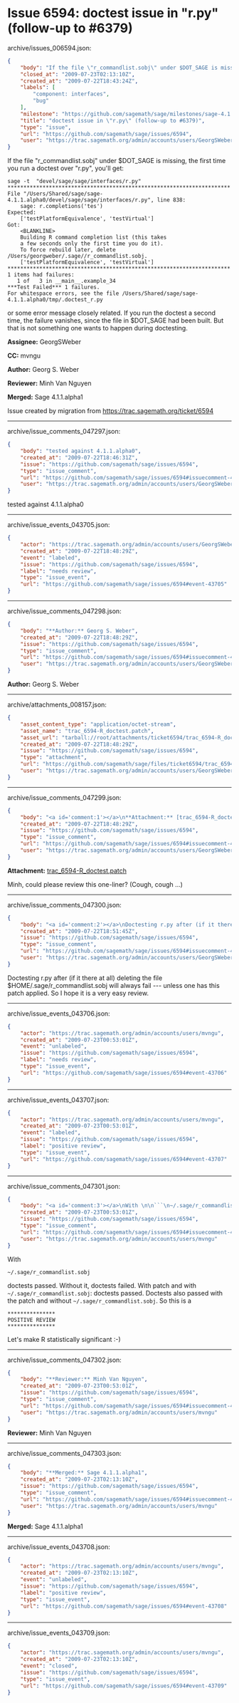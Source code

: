 # Issue 6594: doctest issue in "r.py" (follow-up to #6379)

archive/issues_006594.json:
```json
{
    "body": "If the file \"r_commandlist.sobj\" under $DOT_SAGE is missing, the first time you run a doctest over \"r.py\", you'll get:\n\n```\nsage -t  \"devel/sage/sage/interfaces/r.py\"                  \n**********************************************************************\nFile \"/Users/Shared/sage/sage-4.1.1.alpha0/devel/sage/sage/interfaces/r.py\", line 838:\n    sage: r.completions('tes')\nExpected:\n    ['testPlatformEquivalence', 'testVirtual']\nGot:\n    <BLANKLINE>\n    Building R command completion list (this takes\n    a few seconds only the first time you do it).\n    To force rebuild later, delete /Users/georgweber/.sage//r_commandlist.sobj.\n    ['testPlatformEquivalence', 'testVirtual']\n**********************************************************************\n1 items had failures:\n   1 of   3 in __main__.example_34\n***Test Failed*** 1 failures.\nFor whitespace errors, see the file /Users/Shared/sage/sage-4.1.1.alpha0/tmp/.doctest_r.py\n```\nor some error message closely related. If you run the doctest a second time, the failure vanishes, since the file in $DOT_SAGE had been built. But that is not something one wants to happen during doctesting.\n\n**Assignee:** GeorgSWeber\n\n**CC:**  mvngu\n\n**Author:** Georg S. Weber\n\n**Reviewer:** Minh Van Nguyen\n\n**Merged:** Sage 4.1.1.alpha1\n\nIssue created by migration from https://trac.sagemath.org/ticket/6594\n\n",
    "closed_at": "2009-07-23T02:13:10Z",
    "created_at": "2009-07-22T18:43:24Z",
    "labels": [
        "component: interfaces",
        "bug"
    ],
    "milestone": "https://github.com/sagemath/sage/milestones/sage-4.1.1",
    "title": "doctest issue in \"r.py\" (follow-up to #6379)",
    "type": "issue",
    "url": "https://github.com/sagemath/sage/issues/6594",
    "user": "https://trac.sagemath.org/admin/accounts/users/GeorgSWeber"
}
```
If the file "r_commandlist.sobj" under $DOT_SAGE is missing, the first time you run a doctest over "r.py", you'll get:

```
sage -t  "devel/sage/sage/interfaces/r.py"                  
**********************************************************************
File "/Users/Shared/sage/sage-4.1.1.alpha0/devel/sage/sage/interfaces/r.py", line 838:
    sage: r.completions('tes')
Expected:
    ['testPlatformEquivalence', 'testVirtual']
Got:
    <BLANKLINE>
    Building R command completion list (this takes
    a few seconds only the first time you do it).
    To force rebuild later, delete /Users/georgweber/.sage//r_commandlist.sobj.
    ['testPlatformEquivalence', 'testVirtual']
**********************************************************************
1 items had failures:
   1 of   3 in __main__.example_34
***Test Failed*** 1 failures.
For whitespace errors, see the file /Users/Shared/sage/sage-4.1.1.alpha0/tmp/.doctest_r.py
```
or some error message closely related. If you run the doctest a second time, the failure vanishes, since the file in $DOT_SAGE had been built. But that is not something one wants to happen during doctesting.

**Assignee:** GeorgSWeber

**CC:**  mvngu

**Author:** Georg S. Weber

**Reviewer:** Minh Van Nguyen

**Merged:** Sage 4.1.1.alpha1

Issue created by migration from https://trac.sagemath.org/ticket/6594





---

archive/issue_comments_047297.json:
```json
{
    "body": "tested against 4.1.1.alpha0",
    "created_at": "2009-07-22T18:46:31Z",
    "issue": "https://github.com/sagemath/sage/issues/6594",
    "type": "issue_comment",
    "url": "https://github.com/sagemath/sage/issues/6594#issuecomment-47297",
    "user": "https://trac.sagemath.org/admin/accounts/users/GeorgSWeber"
}
```

tested against 4.1.1.alpha0



---

archive/issue_events_043705.json:
```json
{
    "actor": "https://trac.sagemath.org/admin/accounts/users/GeorgSWeber",
    "created_at": "2009-07-22T18:48:29Z",
    "event": "labeled",
    "issue": "https://github.com/sagemath/sage/issues/6594",
    "label": "needs review",
    "type": "issue_event",
    "url": "https://github.com/sagemath/sage/issues/6594#event-43705"
}
```



---

archive/issue_comments_047298.json:
```json
{
    "body": "**Author:** Georg S. Weber",
    "created_at": "2009-07-22T18:48:29Z",
    "issue": "https://github.com/sagemath/sage/issues/6594",
    "type": "issue_comment",
    "url": "https://github.com/sagemath/sage/issues/6594#issuecomment-47298",
    "user": "https://trac.sagemath.org/admin/accounts/users/GeorgSWeber"
}
```

**Author:** Georg S. Weber



---

archive/attachments_008157.json:
```json
{
    "asset_content_type": "application/octet-stream",
    "asset_name": "trac_6594-R_doctest.patch",
    "asset_url": "tarball://root/attachments/ticket6594/trac_6594-R_doctest.patch",
    "created_at": "2009-07-22T18:48:29Z",
    "issue": "https://github.com/sagemath/sage/issues/6594",
    "type": "attachment",
    "url": "https://github.com/sagemath/sage/files/ticket6594/trac_6594-R_doctest.patch",
    "user": "https://trac.sagemath.org/admin/accounts/users/GeorgSWeber"
}
```



---

archive/issue_comments_047299.json:
```json
{
    "body": "<a id='comment:1'></a>\n**Attachment:** [trac_6594-R_doctest.patch](https://github.com/sagemath/sage/files/ticket6594/trac_6594-R_doctest.patch)\n\nMinh, could please review this one-liner?\n(Cough, cough ...)",
    "created_at": "2009-07-22T18:48:29Z",
    "issue": "https://github.com/sagemath/sage/issues/6594",
    "type": "issue_comment",
    "url": "https://github.com/sagemath/sage/issues/6594#issuecomment-47299",
    "user": "https://trac.sagemath.org/admin/accounts/users/GeorgSWeber"
}
```

<a id='comment:1'></a>
**Attachment:** [trac_6594-R_doctest.patch](https://github.com/sagemath/sage/files/ticket6594/trac_6594-R_doctest.patch)

Minh, could please review this one-liner?
(Cough, cough ...)



---

archive/issue_comments_047300.json:
```json
{
    "body": "<a id='comment:2'></a>\nDoctesting r.py after (if it there at all) deleting the file $HOME/.sage/r_commandlist.sobj will always fail --- unless one has this patch applied. So I hope it is a very easy review.",
    "created_at": "2009-07-22T18:51:45Z",
    "issue": "https://github.com/sagemath/sage/issues/6594",
    "type": "issue_comment",
    "url": "https://github.com/sagemath/sage/issues/6594#issuecomment-47300",
    "user": "https://trac.sagemath.org/admin/accounts/users/GeorgSWeber"
}
```

<a id='comment:2'></a>
Doctesting r.py after (if it there at all) deleting the file $HOME/.sage/r_commandlist.sobj will always fail --- unless one has this patch applied. So I hope it is a very easy review.



---

archive/issue_events_043706.json:
```json
{
    "actor": "https://trac.sagemath.org/admin/accounts/users/mvngu",
    "created_at": "2009-07-23T00:53:01Z",
    "event": "unlabeled",
    "issue": "https://github.com/sagemath/sage/issues/6594",
    "label": "needs review",
    "type": "issue_event",
    "url": "https://github.com/sagemath/sage/issues/6594#event-43706"
}
```



---

archive/issue_events_043707.json:
```json
{
    "actor": "https://trac.sagemath.org/admin/accounts/users/mvngu",
    "created_at": "2009-07-23T00:53:01Z",
    "event": "labeled",
    "issue": "https://github.com/sagemath/sage/issues/6594",
    "label": "positive review",
    "type": "issue_event",
    "url": "https://github.com/sagemath/sage/issues/6594#event-43707"
}
```



---

archive/issue_comments_047301.json:
```json
{
    "body": "<a id='comment:3'></a>\nWith \n\n```\n~/.sage/r_commandlist.sobj\n```\ndoctests passed. Without it, doctests failed. With patch and with `~/.sage/r_commandlist.sobj`: doctests passed. Doctests also passed with the patch and without `~/.sage/r_commandlist.sobj`. So this is a\n\n```\n***************\nPOSITIVE REVIEW\n***************\n```\nLet's make R statistically significant :-)",
    "created_at": "2009-07-23T00:53:01Z",
    "issue": "https://github.com/sagemath/sage/issues/6594",
    "type": "issue_comment",
    "url": "https://github.com/sagemath/sage/issues/6594#issuecomment-47301",
    "user": "https://trac.sagemath.org/admin/accounts/users/mvngu"
}
```

<a id='comment:3'></a>
With 

```
~/.sage/r_commandlist.sobj
```
doctests passed. Without it, doctests failed. With patch and with `~/.sage/r_commandlist.sobj`: doctests passed. Doctests also passed with the patch and without `~/.sage/r_commandlist.sobj`. So this is a

```
***************
POSITIVE REVIEW
***************
```
Let's make R statistically significant :-)



---

archive/issue_comments_047302.json:
```json
{
    "body": "**Reviewer:** Minh Van Nguyen",
    "created_at": "2009-07-23T00:53:01Z",
    "issue": "https://github.com/sagemath/sage/issues/6594",
    "type": "issue_comment",
    "url": "https://github.com/sagemath/sage/issues/6594#issuecomment-47302",
    "user": "https://trac.sagemath.org/admin/accounts/users/mvngu"
}
```

**Reviewer:** Minh Van Nguyen



---

archive/issue_comments_047303.json:
```json
{
    "body": "**Merged:** Sage 4.1.1.alpha1",
    "created_at": "2009-07-23T02:13:10Z",
    "issue": "https://github.com/sagemath/sage/issues/6594",
    "type": "issue_comment",
    "url": "https://github.com/sagemath/sage/issues/6594#issuecomment-47303",
    "user": "https://trac.sagemath.org/admin/accounts/users/mvngu"
}
```

**Merged:** Sage 4.1.1.alpha1



---

archive/issue_events_043708.json:
```json
{
    "actor": "https://trac.sagemath.org/admin/accounts/users/mvngu",
    "created_at": "2009-07-23T02:13:10Z",
    "event": "unlabeled",
    "issue": "https://github.com/sagemath/sage/issues/6594",
    "label": "positive review",
    "type": "issue_event",
    "url": "https://github.com/sagemath/sage/issues/6594#event-43708"
}
```



---

archive/issue_events_043709.json:
```json
{
    "actor": "https://trac.sagemath.org/admin/accounts/users/mvngu",
    "created_at": "2009-07-23T02:13:10Z",
    "event": "closed",
    "issue": "https://github.com/sagemath/sage/issues/6594",
    "type": "issue_event",
    "url": "https://github.com/sagemath/sage/issues/6594#event-43709"
}
```

